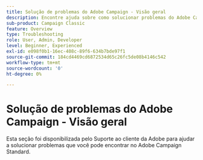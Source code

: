 ```yaml
---
title: Solução de problemas do Adobe Campaign - Visão geral
description: Encontre ajuda sobre como solucionar problemas do Adobe Campaign.
sub-product: Campaign Classic
feature: Overview
type: Troubleshooting
role: User, Admin, Developer
level: Beginner, Experienced
exl-id: e098f0b1-16ec-408c-89f6-634b7bde97f1
source-git-commit: 184cd4469cd6872534d65c26fc5de08b4146c542
workflow-type: tm+mt
source-wordcount: '0'
ht-degree: 0%

---
```


# Solução de problemas do Adobe Campaign - Visão geral

Esta seção foi disponibilizada pelo Suporte ao cliente da Adobe para ajudar a solucionar problemas que você pode encontrar no Adobe Campaign Standard.
